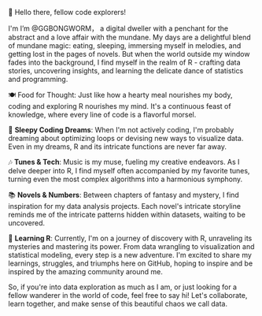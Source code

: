 👋 Hello there, fellow code explorers! 

I'm I’m @GGBONGWORM， a digital dweller with a penchant for the abstract and a love affair with the mundane. My days are a delightful blend of mundane magic: eating, sleeping, immersing myself in melodies, and getting lost in the pages of novels. But when the world outside my window fades into the background, I find myself in the realm of R - crafting data stories, uncovering insights, and learning the delicate dance of statistics and programming.

🍽️ Food for Thought: Just like how a hearty meal nourishes my body, coding and exploring R nourishes my mind. It's a continuous feast of knowledge, where every line of code is a flavorful morsel.

🛌 **Sleepy Coding Dreams**: When I'm not actively coding, I'm probably dreaming about optimizing loops or devising new ways to visualize data. Even in my dreams, R and its intricate functions are never far away.

🎶 **Tunes & Tech**: Music is my muse, fueling my creative endeavors. As I delve deeper into R, I find myself often accompanied by my favorite tunes, turning even the most complex algorithms into a harmonious symphony.

📚 **Novels & Numbers**: Between chapters of fantasy and mystery, I find inspiration for my data analysis projects. Each novel's intricate storyline reminds me of the intricate patterns hidden within datasets, waiting to be uncovered.

🔬 **Learning R**: Currently, I'm on a journey of discovery with R, unraveling its mysteries and mastering its power. From data wrangling to visualization and statistical modeling, every step is a new adventure. I'm excited to share my learnings, struggles, and triumphs here on GitHub, hoping to inspire and be inspired by the amazing community around me.

So, if you're into data exploration as much as I am, or just looking for a fellow wanderer in the world of code, feel free to say hi! Let's collaborate, learn together, and make sense of this beautiful chaos we call data.



